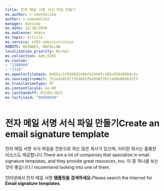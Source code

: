 ```yaml
---
title: 전자 메일 서명 서식 파일 만들기
ms.author: v-smandalika
author: v-smandalika
manager: dansimp
ms.date: 12/18/2020
ms.audience: Admin
ms.topic: article
ms.service: o365-administration
ROBOTS: NOINDEX, NOFOLLOW
localization_priority: Normal
ms.collection: Adm_O365
ms.custom:
- "1200009"
- "7310"
ms.openlocfilehash: 0d65cc1f65860249bf41490fc305c928d890dc3c
ms.sourcegitcommit: 251e2e82571fb3bb1fbe3dbf7bfca30e004b3373
ms.translationtype: MT
ms.contentlocale: ko-KR
ms.lasthandoff: 03/05/2021
ms.locfileid: "50465030"
---
```

# <a name="create-an-email-signature-template"></a><span data-ttu-id="8ba1f-102">전자 메일 서명 서식 파일 만들기</span><span class="sxs-lookup"><span data-stu-id="8ba1f-102">Create an email signature template</span></span>

<span data-ttu-id="8ba1f-103">전자 메일 서명 서식 파일을 전문으로 하는 많은 회사가 있으며, 이러한 회사는 훌륭한 리소스도 제공합니다.</span><span class="sxs-lookup"><span data-stu-id="8ba1f-103">There are a lot of companies that specialize in email signature templates, and they provide great resources, too.</span></span> <span data-ttu-id="8ba1f-104">이 중 하나를 보는 것이 좋습니다.</span><span class="sxs-lookup"><span data-stu-id="8ba1f-104">I recommend looking into one of them.</span></span>

<span data-ttu-id="8ba1f-105">인터넷에서 전자 메일 서명 **템플릿을 검색하세요.**</span><span class="sxs-lookup"><span data-stu-id="8ba1f-105">Please search the Internet for **Email signature templates**.</span></span>